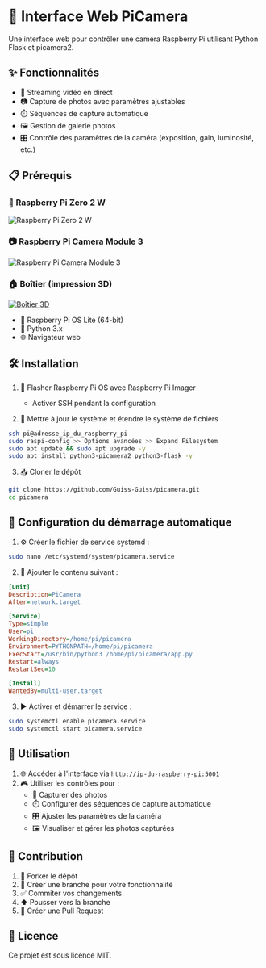 # 📸 Interface Web PiCamera

Une interface web pour contrôler une caméra Raspberry Pi utilisant Python Flask et picamera2.

## ✨ Fonctionnalités

- 🎥 Streaming vidéo en direct
- 📷 Capture de photos avec paramètres ajustables
- ⏱️ Séquences de capture automatique
- 🖼️ Gestion de galerie photos
- 🎛️ Contrôle des paramètres de la caméra (exposition, gain, luminosité, etc.)

## 📋 Prérequis

### 🤖 Raspberry Pi Zero 2 W
![Raspberry Pi Zero 2 W](https://raw.githubusercontent.com/Guiss-Guiss/picamera/main/static/media/RaspberryPiZero2W.jpg)

### 📷 Raspberry Pi Camera Module 3
![Raspberry Pi Camera Module 3](https://raw.githubusercontent.com/Guiss-Guiss/picamera/main/static/media/RaspberryPiCameraModule3.jpg)

### 🏠 Boîtier (impression 3D)
[![Boîtier 3D](image_du_boitier)](https://www.printables.com/model/1090727-case-for-raspberry-pi-zero-2w-and-camera-module-3)

- 💾 Raspberry Pi OS Lite (64-bit)
- 🐍 Python 3.x
- 🌐 Navigateur web

## 🛠️ Installation

1. 💽 Flasher Raspberry Pi OS avec Raspberry Pi Imager
   - Activer SSH pendant la configuration

2. 🔄 Mettre à jour le système et étendre le système de fichiers
```bash
ssh pi@adresse_ip_du_raspberry_pi
sudo raspi-config >> Options avancées >> Expand Filesystem
sudo apt update && sudo apt upgrade -y
sudo apt install python3-picamera2 python3-flask -y
```

3. 📥 Cloner le dépôt
```bash
git clone https://github.com/Guiss-Guiss/picamera.git
cd picamera
```

## 🚀 Configuration du démarrage automatique

1. ⚙️ Créer le fichier de service systemd :
```bash
sudo nano /etc/systemd/system/picamera.service
```

2. 📝 Ajouter le contenu suivant :
```ini
[Unit]
Description=PiCamera
After=network.target

[Service]
Type=simple
User=pi
WorkingDirectory=/home/pi/picamera
Environment=PYTHONPATH=/home/pi/picamera
ExecStart=/usr/bin/python3 /home/pi/picamera/app.py
Restart=always
RestartSec=10

[Install]
WantedBy=multi-user.target
```

3. ▶️ Activer et démarrer le service :
```bash
sudo systemctl enable picamera.service
sudo systemctl start picamera.service
```

## 📖 Utilisation

1. 🌐 Accéder à l'interface via `http://ip-du-raspberry-pi:5001`
2. 🎮 Utiliser les contrôles pour :
   - 📸 Capturer des photos
   - ⏱️ Configurer des séquences de capture automatique
   - 🎛️ Ajuster les paramètres de la caméra
   - 🖼️ Visualiser et gérer les photos capturées



## 🤝 Contribution

1. 🔀 Forker le dépôt
2. 🌿 Créer une branche pour votre fonctionnalité
3. ✅ Commiter vos changements
4. ⬆️ Pousser vers la branche
5. 📩 Créer une Pull Request

## 📜 Licence

Ce projet est sous licence MIT.
